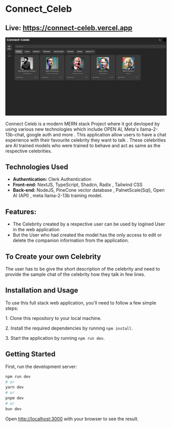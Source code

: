 # Connect_Celeb

## Live: https://connect-celeb.vercel.app

<p align = "center">
 <img src="Connect_Celeb.png" alt = "Connect_Celeb">
</p>
Connect Celeb is a modern MERN stack Project where it got devloped by using various new technologies which include OPEN AI, Meta's llama-2-13b-chat, google auth and more . This application allow users to have a chat experience with their favourite celebrity they want to talk . These celebrities are AI trained models who were trained to behave and act as same as the respective celebrities.

## Technologies Used

- **Authentication:** Clerk Authentication
- **Front-end:** NextJS, TypeScript, Shadcn, Radix , Tailwind CSS
- **Back-end:** NodeJS, PineCone vector database , PalnetScale(Sql), Open AI (API) , meta llama-2-13b training model.


## Features:
 - The Celebrity created by a respective user can be used by logined User in the  web application
- But the User who had created the model has the only access to edit or delete the companion information from the application.

## To Create your own Celebrity

The user has to be give the short description of the celebrity and need to provide the sample chat of the celebrity how they talk in few lines.

 ## Installation and Usage

To use this full stack web application, you'll need to follow a few simple steps:

1\. Clone this repository to your local machine.

2\. Install the required dependencies by running `npm install`.

3\. Start the application by running `npm run dev`.


## Getting Started

First, run the development server:

```bash
npm run dev
# or
yarn dev
# or
pnpm dev
# or
bun dev
```

Open [http://localhost:3000](http://localhost:3000) with your browser to see the result.

